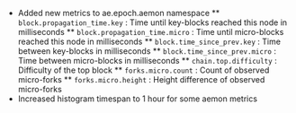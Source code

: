 * Added new metrics to ae.epoch.aemon namespace
** `block.propagation_time.key`   : Time until key-blocks reached this node in milliseconds
** `block.propagation_time.micro` : Time until micro-blocks reached this node in milliseconds
** `block.time_since_prev.key`    : Time between key-blocks in milliseconds
** `block.time_since_prev.micro`  : Time between micro-blocks in milliseconds
** `chain.top.difficulty`         : Difficulty of the top block
** `forks.micro.count`            : Count of observed micro-forks
** `forks.micro.height`           : Height difference of observed micro-forks
* Increased histogram timespan to 1 hour for some aemon metrics
